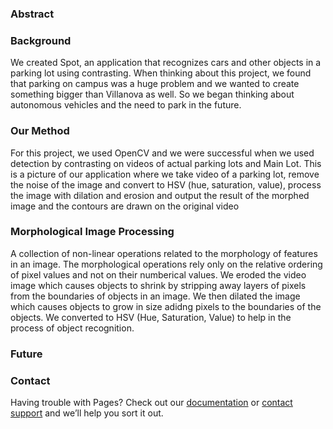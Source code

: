 ### Abstract

### Background
We created Spot, an application that recognizes cars and other objects in a parking lot using contrasting.  When thinking about this project, we found that parking on campus was a huge problem and we wanted to create something bigger than Villanova as well.  So we began thinking about autonomous vehicles and the need to park in the future.  

### Our Method
For this project, we used OpenCV and we were successful when we used detection by contrasting on videos of actual parking lots and Main Lot.  This is a picture of our application where we take video of a parking lot, remove the noise of the image and convert to HSV (hue, saturation, value), process the image with dilation and erosion and output the result of the morphed image and the contours are drawn on the original video

### Morphological Image Processing
A collection of non-linear operations related to the morphology of features in an image.  The morphological operations rely only on the relative ordering of pixel values and not on their numberical values.  We eroded the video image which causes objects to shrink by stripping away layers of pixels from the boundaries of objects in an image.  We then dilated the image which causes objects to grow in size adidng pixels to the boundaries of the objects.  We converted to HSV (Hue, Saturation, Value) to help in the process of object recognition.  

### Future


### Contact
Having trouble with Pages? Check out our [documentation](https://help.github.com/pages) or [contact support](https://github.com/contact) and we’ll help you sort it out.
